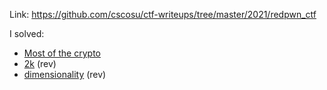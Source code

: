 Link: https://github.com/cscosu/ctf-writeups/tree/master/2021/redpwn_ctf

I solved:
- [Most of the crypto](https://github.com/cscosu/ctf-writeups/tree/master/2021/redpwn_ctf/crypto)
- [2k](https://github.com/cscosu/ctf-writeups/tree/master/2021/redpwn_ctf/2k) (rev)
- [dimensionality](https://github.com/cscosu/ctf-writeups/tree/master/2021/redpwn_ctf/dimensionality) (rev)
